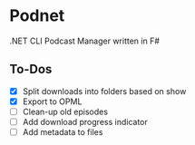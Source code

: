 # Podnet

.NET CLI Podcast Manager written in F#

## To-Dos

- [x] Split downloads into folders based on show
- [x] Export to OPML
- [ ] Clean-up old episodes
- [ ] Add download progress indicator
- [ ] Add metadata to files
